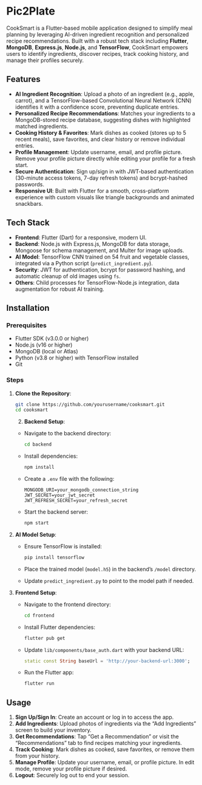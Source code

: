 # Pic2Plate

CookSmart is a Flutter-based mobile application designed to simplify meal planning by leveraging AI-driven ingredient recognition and personalized recipe recommendations. Built with a robust tech stack including **Flutter**, **MongoDB**, **Express.js**, **Node.js**, and **TensorFlow**, CookSmart empowers users to identify ingredients, discover recipes, track cooking history, and manage their profiles securely.

## Features

- **AI Ingredient Recognition**: Upload a photo of an ingredient (e.g., apple, carrot), and a TensorFlow-based Convolutional Neural Network (CNN) identifies it with a confidence score, preventing duplicate entries.
- **Personalized Recipe Recommendations**: Matches your ingredients to a MongoDB-stored recipe database, suggesting dishes with highlighted matched ingredients.
- **Cooking History & Favorites**: Mark dishes as cooked (stores up to 5 recent meals), save favorites, and clear history or remove individual entries.
- **Profile Management**: Update username, email, and profile picture. Remove your profile picture directly while editing your profile for a fresh start.
- **Secure Authentication**: Sign up/sign in with JWT-based authentication (30-minute access tokens, 7-day refresh tokens) and bcrypt-hashed passwords.
- **Responsive UI**: Built with Flutter for a smooth, cross-platform experience with custom visuals like triangle backgrounds and animated snackbars.

## Tech Stack

- **Frontend**: Flutter (Dart) for a responsive, modern UI.
- **Backend**: Node.js with Express.js, MongoDB for data storage, Mongoose for schema management, and Multer for image uploads.
- **AI Model**: TensorFlow CNN trained on 54 fruit and vegetable classes, integrated via a Python script (`predict_ingredient.py`).
- **Security**: JWT for authentication, bcrypt for password hashing, and automatic cleanup of old images using `fs`.
- **Others**: Child processes for TensorFlow-Node.js integration, data augmentation for robust AI training.

## Installation

### Prerequisites

- Flutter SDK (v3.0.0 or higher)
- Node.js (v16 or higher)
- MongoDB (local or Atlas)
- Python (v3.8 or higher) with TensorFlow installed
- Git

### Steps

1. **Clone the Repository**:

   ```bash
   git clone https://github.com/yourusername/cooksmart.git
   cd cooksmart
   ```


   2. **Backend Setup**:

   - Navigate to the backend directory:

     ```bash
     cd backend
     ```
   - Install dependencies:

     ```bash
     npm install
     ```
   - Create a `.env` file with the following:

     ```env
     MONGODB_URI=your_mongodb_connection_string
     JWT_SECRET=your_jwt_secret
     JWT_REFRESH_SECRET=your_refresh_secret
     ```
   - Start the backend server:

     ```bash
     npm start
     ```

3. **AI Model Setup**:

   - Ensure TensorFlow is installed:

     ```bash
     pip install tensorflow
     ```
   - Place the trained model (`model.h5`) in the backend’s `/model` directory.
   - Update `predict_ingredient.py` to point to the model path if needed.

4. **Frontend Setup**:

   - Navigate to the frontend directory:

     ```bash
     cd frontend
     ```
   - Install Flutter dependencies:

     ```bash
     flutter pub get
     ```
   - Update `lib/components/base_auth.dart` with your backend URL:

     ```dart
     static const String baseUrl = 'http://your-backend-url:3000';
     ```
   - Run the Flutter app:

     ```bash
     flutter run
     ```
## Usage

1. **Sign Up/Sign In**: Create an account or log in to access the app.
2. **Add Ingredients**: Upload photos of ingredients via the “Add Ingredients” screen to build your inventory.
3. **Get Recommendations**: Tap “Get a Recommendation” or visit the “Recommendations” tab to find recipes matching your ingredients.
4. **Track Cooking**: Mark dishes as cooked, save favorites, or remove them from your history.
5. **Manage Profile**: Update your username, email, or profile picture. In edit mode, remove your profile picture if desired.
6. **Logout**: Securely log out to end your session.
